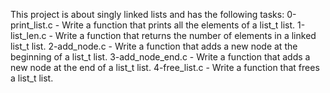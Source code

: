 This project is about singly linked lists and has the following tasks:
0-print_list.c - Write a function that prints all the elements of a list_t list.
1-list_len.c - Write a function that returns the number of elements in a linked list_t list.
2-add_node.c - Write a function that adds a new node at the beginning of a list_t list.
3-add_node_end.c - Write a function that adds a new node at the end of a list_t list.
4-free_list.c - Write a function that frees a list_t list.

